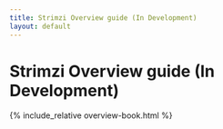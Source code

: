 ```yaml
---
title: Strimzi Overview guide (In Development)
layout: default
---
```


<h1>Strimzi Overview guide (In Development)</h1>

{% include_relative overview-book.html %}
